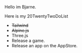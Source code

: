 Hello im Bjarne.

Here is my 20TwentyTwoDoList

- ~~Tailwind~~
- ~~Alpine.js~~
- Three.js
- Release a game.
- Release an app on the AppStore.

<!---
bvoigtlaender/bvoigtlaender is a ✨ special ✨ repository because its `README.md` (this file) appears on your GitHub profile.
You can click the Preview link to take a look at your changes.
--->
